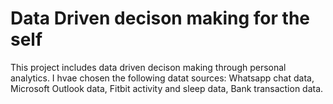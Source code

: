 # Data Driven decison making for the self
This project includes data driven decison making through personal analytics. I hvae chosen the following datat sources: Whatsapp chat data, Microsoft Outlook data, Fitbit activity and sleep data, Bank transaction data.


